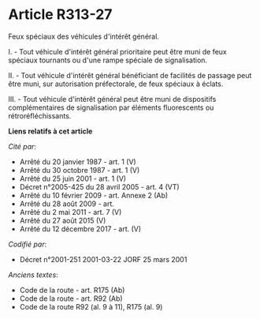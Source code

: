 # Article R313-27

Feux spéciaux des véhicules d'intérêt général.

I. - Tout véhicule d'intérêt général prioritaire peut être muni de feux spéciaux tournants ou d'une rampe spéciale de
signalisation.

II. - Tout véhicule d'intérêt général bénéficiant de facilités de passage peut être muni, sur autorisation préfectorale, de
feux spéciaux à éclats.

III. - Tout véhicule d'intérêt général peut être muni de dispositifs complémentaires de signalisation par éléments
fluorescents ou rétroréfléchissants.

**Liens relatifs à cet article**

_Cité par_:

  - Arrêté du 20 janvier 1987 - art. 1 (V)
  - Arrêté du 30 octobre 1987 - art. 1 (V)
  - Arrêté du 25 juin 2001 - art. 1 (V)
  - Décret n°2005-425 du 28 avril 2005 - art. 4 (VT)
  - Arrêté du 10 février 2009 - art. Annexe 2 (Ab)
  - Arrêté du 28 août 2009 - art.
  - Arrêté du 2 mai 2011 - art. 7 (V)
  - Arrêté du 27 août 2015 (V)
  - Arrêté du 12 décembre 2017 - art. (V)

_Codifié par_:

  - Décret n°2001-251 2001-03-22 JORF 25 mars 2001

_Anciens textes_:

  - Code de la route - art. R175 (Ab)
  - Code de la route - art. R92 (Ab)
  - Code de la route R92 (al. 9 à 11), R175 (al. 9)
